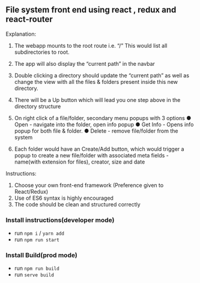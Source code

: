 ## File system front end using react , redux and react-router

<!-- [Link to design](​http://nosmalltask2.s3-website.ap-south-1.amazonaws.com/) -->

Explanation​:

1. The webapp mounts to the root route i.e. “/​”
   This would list all subdirectories to root.
2. The app will also display the “current path” in the navbar
3. Double clicking a directory should update the “current path” as well as change the view
   with all the files & folders present inside this new directory.
4. There will be a Up​ button which will lead you one step above in the directory structure

5. On right click of a file/folder, secondary menu popups with 3 options
   ● Open - navigate into the folder, open info popup
   ● Get Info - Opens info popup for both file & folder.
   ● Delete - remove file/folder from the system

6. Each folder would have an Create/Add ​button, which would trigger a popup to create a
   new file/folder with associated meta fields - name(with extension for files), creator, size
   and date

Instructions:

1. Choose your own front-end framework (Preference given to React/Redux)
2. Use of ES6 syntax is highly encouraged
3. The code should be clean and structured correctly

### Install instructions(developer mode)

- run `npm i` / `yarn add`
- run `npm run start`

### Install Build(prod mode)

- run `npm run build`
- run `serve build`
